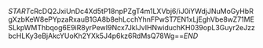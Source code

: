 $START$cRcDQ2JxiUnDc4Xd5tP18npPZgT4m1LXVbj6/iJ0iYWdjJNuMoGyHbRgXzbKeW8ePYpzaRxauB1GA8b8ehLcchYhnFPwST7EN1xLjEghVbe8wZ71MESLkpWMThbqog6E9iR8yrPewI9Ncx7JklJvIHNwiduchKH039opL3Guyr2eJzzbcHLKy3eBjAkcYUoKh2YXk5J4p6kz6RdMsQ78Wg==$END$